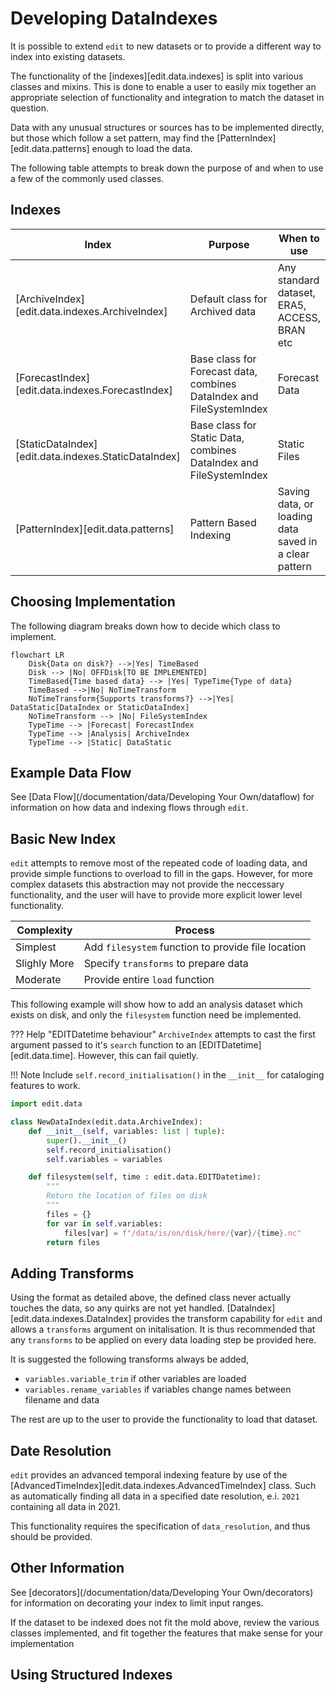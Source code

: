 # Developing DataIndexes

It is possible to extend `edit` to new datasets or to provide a different way to index into existing datasets.

The functionality of the [indexes][edit.data.indexes] is split into various classes and mixins. This is done to enable a user
to easily mix together an appropriate selection of functionality and integration to match the dataset in question.

Data with any unusual structures or sources has to be implemented directly, but those which follow a set pattern, may find the
[PatternIndex][edit.data.patterns] enough to load the data.

The following table attempts to break down the purpose of and when to use a few of the commonly used classes.

## Indexes

| Index | Purpose | When to use |
| ----- | ------------------------ | ---- |
| [ArchiveIndex][edit.data.indexes.ArchiveIndex] | Default class for Archived data | Any standard dataset, ERA5, ACCESS, BRAN etc |
| [ForecastIndex][edit.data.indexes.ForecastIndex] | Base class for Forecast data, combines DataIndex and FileSystemIndex | Forecast Data |
| [StaticDataIndex][edit.data.indexes.StaticDataIndex] | Base class for Static Data, combines DataIndex and FileSystemIndex | Static Files |
| [PatternIndex][edit.data.patterns] | Pattern Based Indexing | Saving data, or loading data saved in a clear pattern |

## Choosing Implementation

The following diagram breaks down how to decide which class to implement.

```mermaid
flowchart LR
    Disk{Data on disk?} -->|Yes| TimeBased
    Disk --> |No| OFFDisk[TO BE IMPLEMENTED]
    TimeBased{Time based data} --> |Yes| TypeTime{Type of data}
    TimeBased -->|No| NoTimeTransform
    NoTimeTransform{Supports transforms?} -->|Yes| DataStatic[DataIndex or StaticDataIndex]
    NoTimeTransform --> |No| FileSystemIndex
    TypeTime --> |Forecast| ForecastIndex
    TypeTime --> |Analysis| ArchiveIndex
    TypeTime --> |Static| DataStatic

```

## Example Data Flow

See [Data Flow](/documentation/data/Developing Your Own/dataflow) for information on how data and indexing flows through `edit`.

## Basic New Index

`edit` attempts to remove most of the repeated code of loading data, and provide simple functions to overload to fill in the gaps. However, for more complex datasets this abstraction may not provide the neccessary functionality, and the user will have to provide more explicit lower level functionality.

| Complexity | Process |
| --- | ---|
| Simplest | Add `filesystem` function to provide file location |
| Slighly More | Specify `transforms` to prepare data |
| Moderate | Provide entire `load` function |

This following example will show how to add an analysis dataset which exists on disk, and only the `filesystem` function need be implemented.

??? Help "EDITDatetime behaviour"
    `ArchiveIndex` attempts to cast the first argument passed to it's `search` function to an [EDITDatetime][edit.data.time]. However, this can fail quietly.

!!! Note
    Include `self.record_initialisation()` in the `__init__` for cataloging features to work.

```python
import edit.data

class NewDataIndex(edit.data.ArchiveIndex):
    def __init__(self, variables: list | tuple):
        super().__init__()
        self.record_initialisation()
        self.variables = variables

    def filesystem(self, time : edit.data.EDITDatetime):
        """
        Return the location of files on disk
        """
        files = {}
        for var in self.variables:
            files[var] = f"/data/is/on/disk/here/{var}/{time}.nc"
        return files        

```

## Adding Transforms

Using the format as detailed above, the defined class never actually touches the data, so any quirks are not yet handled. [DataIndex][edit.data.indexes.DataIndex] provides the transform capability for `edit` and allows a `transforms` argument on initalisation. It is thus recommended that any `transforms` to be applied on every data loading step be provided here.

It is suggested the following transforms always be added,

- `variables.variable_trim` if other variables are loaded
- `variables.rename_variables` if variables change names between filename and data

The rest are up to the user to provide the functionality to load that dataset.

## Date Resolution

`edit` provides an advanced temporal indexing feature by use of the [AdvancedTimeIndex][edit.data.indexes.AdvancedTimeIndex] class. Such as automatically finding all data in a specified date resolution, e.i. `2021` containing all data in 2021.

This functionality requires the specification of `data_resolution`, and thus should be provided.

## Other Information

See [decorators](/documentation/data/Developing Your Own/decorators) for information on decorating your index to limit input ranges.

If the dataset to be indexed does not fit the mold above, review the various classes implemented, and fit together the features that make sense for your implementation


## Using Structured Indexes

